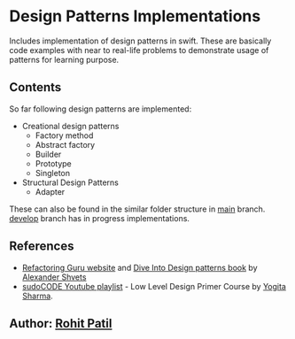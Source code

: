 # Design Patterns Implementations

Includes implementation of design patterns in swift.
These are basically code examples with near to real-life problems to demonstrate usage of patterns for learning purpose.

## Contents
So far following design patterns are implemented:
- Creational design patterns
	- Factory method
	- Abstract factory
	- Builder
	- Prototype
	- Singleton
- Structural Design Patterns
	- Adapter
	
These can also be found in the similar folder structure in [main](https://github.com/rohit009/design-patterns-implementations/tree/main/Sources/design-patterns-implementations) branch. [develop](https://github.com/rohit009/design-patterns-implementations/tree/develop/Sources/design-patterns-implementations) branch has in progress implementations.

## References
- [Refactoring Guru website](https://refactoring.guru/design-patterns/swift) and [Dive Into Design patterns book](https://refactoring.guru/design-patterns/book) by [Alexander Shvets](https://github.com/neochief)
- [sudoCODE Youtube playlist](https://youtube.com/playlist?list=PLTCrU9sGybupCpY20eked6blbHI4zZ55k) - Low Level Design Primer Course by [Yogita Sharma](https://github.com/yogitaAP).


## Author: [Rohit Patil](https://github.com/rohit009) 
